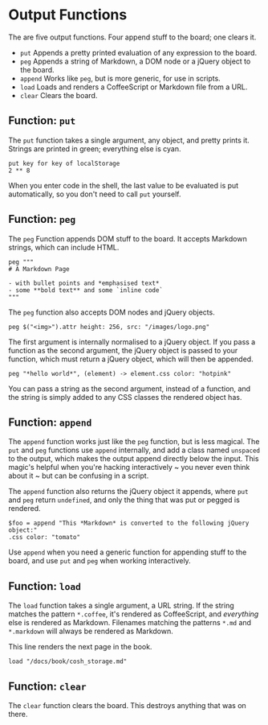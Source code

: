 # Output Functions

The are five output functions. Four append stuff to the board; one clears it.

- `put` Appends a pretty printed evaluation of any expression to the board.
- `peg` Appends a string of Markdown, a DOM node or a jQuery object to the board.
- `append` Works like `peg`, but is more generic, for use in scripts.
- `load` Loads and renders a CoffeeScript or Markdown file from a URL.
- `clear` Clears the board.

## Function: `put`

The `put` function takes a single argument, any object, and pretty prints it.
Strings are printed in green; everything else is cyan.

    put key for key of localStorage
    2 ** 8

When you enter code in the shell, the last value to be evaluated is put
automatically, so you don't need to call `put` yourself.

## Function: `peg`

The `peg` Function appends DOM stuff to the board. It accepts Markdown
strings, which can include HTML.

    peg """
    # A Markdown Page

    - with bullet points and *emphasised text*
    - some **bold text** and some `inline code`
    """

The `peg` function also accepts DOM nodes and jQuery objects.

    peg $("<img>").attr height: 256, src: "/images/logo.png"

The first argument is internally normalised to a jQuery object. If you pass a
function as the second argument, the jQuery object is passed to your function,
which must return a jQuery object, which will then be appended.

    peg "*hello world*", (element) -> element.css color: "hotpink"

You can pass a string as the second argument, instead of a function, and the
string is simply added to any CSS classes the rendered object has.

## Function: `append`

The `append` function works just like the `peg` function, but is less magical.
The `put` and `peg` functions use `append` internally, and add a class named
`unspaced` to the output, which makes the output append directly below the input.
This magic's helpful when you're hacking interactively ~ you never even think
about it ~ but can be confusing in a script.

The `append` function also returns the jQuery object it appends, where `put` and
`peg` return `undefined`, and only the thing that was put or pegged is rendered.

    $foo = append "This *Markdown* is converted to the following jQuery object:"
    .css color: "tomato"

Use `append` when you need a generic function for appending stuff to the board,
and use `put` and `peg` when working interactively.

## Function: `load`

The `load` function takes a single argument, a URL string. If the string
matches the pattern `*.coffee`, it's rendered as CoffeeScript, and *everything*
else is rendered as Markdown. Filenames matching the patterns `*.md` and
`*.markdown` will always be rendered as Markdown.

This line renders the next page in the book.

    load "/docs/book/cosh_storage.md"

## Function: `clear`

The `clear` function clears the board. This destroys anything that was on there.
